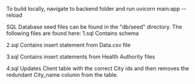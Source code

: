 To build locally, navigate to backend folder and run 
uvicorn main:app --reload  

SQL Database seed files can be found in the "db/seed" directory.
The following files are found here:
1.sql
Contains schema

2.sql
Contains insert statement from Data.csv file

3.sql
Contains insert statements from Health Authority files

4.sql
Updates Client table with the correct City ids and then removes the redundant City_name column from the table. 